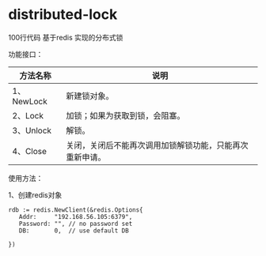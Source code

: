 # distributed-lock
100行代码 基于redis 实现的分布式锁

功能接口：

| 方法名称   | 说明                                                     |
| ---------- | -------------------------------------------------------- |
| 1、NewLock | 新建锁对象。                                             |
| 2、Lock    | 加锁；如果为获取到锁，会阻塞。                           |
| 3、Unlock  | 解锁。                                                   |
| 4、Close   | 关闭，关闭后不能再次调用加锁解锁功能，只能再次重新申请。 |



使用方法：

1、创建redis对象

```
rdb := redis.NewClient(&redis.Options{
   Addr:     "192.168.56.105:6379",
   Password: "", // no password set
   DB:       0,  // use default DB

})
```

